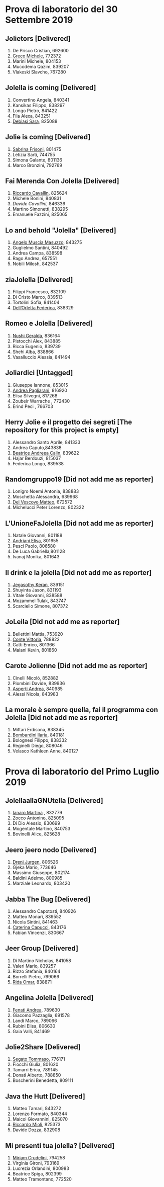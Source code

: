 # Prova di laboratorio del 30 Settembre 2019

Jolietors \[Delivered\]
---
1. De Prisco Cristian, 692600
2. [Greco Michele](mailto:michele.greco2@studio.unibo.it), 772372
3. Marini Michele, 804153
4. Mucodema Qazim, 839207
5. Vlakeski Slavcho, 767280

Jolella is coming \[Delivered\]
---
1. Convertino Angela, 840341
2. Kansikas Filippo, 838297
3. Longo Pietro, 841422
4. Fila Alexa, 843251
5. [Debiasi Sara](mailto:sara.debiasi@studio.unibo.it), 825088

Jolie is coming \[Delivered\]
---
1. [Sabrina Frisoni](mailto:sabrina.frisoni@studio.unibo.it), 801475
2. Letizia Sarti, 744755
3. Simona Galante, 801136
4. Marco Bronzini, 792769

Fai Merenda Con Jolella \[Delivered\]
---
1. [Riccardo Cavallin](mailto:riccardo.cavallin@studio.unibo.it ), 825624 
2. Michele Bonini, 840831 
3. _Davide Cavallini_, 846336 
4. Martino Simonetti, 838295 
5. Emanuele Fazzini, 825065 

Lo and behold "Jolella" \[Delivered\]
-----------------------
1. [Angelo Muscia Masuzzo](mailto:angelo.musciamasuzzo@studio.unibo.it), 843275
2. Guglielmo Santini, 840492
3. Andrea Campa, 838598
4. Rago Andrea, 657551
5. Nobili Milosh, 842537

ziaJolella \[Delivered\]
---
1. Filippi Francesco, 832109
2. Di Cristo Marco, 839513
3. Tortolini Sofia, 841404
4. [Dell’Orletta Federica](mailto:federica.dellorletta@studio.unibo.it), 838329

Romeo e Jolella \[Delivered\]
---
1. [Nushi Geralda](mailto:geralda.nushi@studio.unibo.it), 836164
2. Pistocchi Alex, 843885
3. Ricca Eugenio, 839739
4. Shehi Alba, 838866
5. Vasalluccio Alessia, 841494

Joliardici \[Untagged\]
---
1. Giuseppe Iannone, 853015
2. [Andrea Pagliarani](mailto:andrea.pagliarani6@studio.unibo.it), 816920
3. Elisa Silvegni, 817268
4. Zoubeir Warrache , 772430
5. Erind Peci , 766703

Herry Jolie e il progetto dei segreti \[The repository for this project is empty\]
---
1. Alessandro Santo Aprile, 841333 
2. Andrea Caputo,843838 
3. [Beatrice Andreea Calin](mailto:beatrice.calin2@studio.unibo.it), 839622 
4. Hajar Berdouzi, 815037 
5. Federica Longo, 839538  

Randomgruppo19 \[Did not add me as reporter\]
---
1. Lonigro Noemi Antonia, 838883 
2. Moschetta Alessandra, 639968 
3. [Del Vescovo Matteo](mailto:matteo.delvescovo@studio.unibo.it), 672572 
4. Michelucci Peter Lorenzo, 802322 

L'UnioneFaJolella \[Did not add me as reporter\]
-----------------
1. Natale Giovanni, 801188
2. [Andriani Elisa](mailto:elisa.andriani2@studio.unibo.it), 801655
3. Pesci Paolo, 806580
4. De Luca Gabriella,801128
5. Ivanaj Monika, 801643

Il drink e la jolella \[Did not add me as reporter\]
---
1. [Jegasothy Keran](mailto:keran.jegasothy@studio.unibo.it), 839151
2. Shuyinta Jason, 831193
3. Vitale Giovanni, 838588
4. Mozammel Tulak, 843747
5. Scarciello Simone, 807372

JoLeila \[Did not add me as reporter\]
---
1. Bellettini Mattia, 753920
2. [Conte Vittoria](mailto:vittoria.conte@studio.unibo.it), 788822
3. Gatti Enrico, 801366
4. Maiani Kevin, 801860

Carote Jolienne \[Did not add me as reporter\]
---
1. Cinelli Nicolò, 852882
2. Piombini Davide, 839936
3. [Asperti Andrea](mailto:andrea.asperti2@studio.unibo.it), 840985
4. Alessi Nicola, 843983

La morale è sempre quella, fai il programma con Jolella  \[Did not add me as reporter\]
---
1. Miftari Erdisona, 838345
2. [Bombardini Ilaria](mailto:ilaria.bombardini@studio.unibo.it), 840181
3. Bolognesi Filippo, 838332
4. Reginelli Diego, 808046
5. Velasco Kathleen Anne, 840127

# Prova di laboratorio del Primo Luglio 2019

JolellaallaGNUtella \[Delivered\]
---------------------------------
1. [Ianaro Martina](mailto:martina.ianaro@studio.unibo.it) , 832779
2. Zocco Antonino, 825095
3. Di Dio Alessio, 830699
4. Mogentale Martino, 840753
5. Bovinelli Alice, 825628

Jeero jeero nodo \[Delivered\]
------------------------------
1. [Dreni Jurgen](jurgen.dreni@studio.unibo.it), 806526
2. Gjeka Mario, 773646
3. Massimo Giuseppe, 802174
4. Baldini Adelmo, 800985
5. Marziale Leonardo, 803420

Jabba The Bug \[Delivered\]
---------------------------
1. Alessandro Capotosti, 840926
2. Matteo Monari, 839552
3. Nicola Sintini, 841463
4. [Caterina Capucci](mailto:caterina.capucci2@studio.unibo.it), 843176
5. Fabian Vincenzi, 830667

Jeer Group \[Delivered\]
------------------------
1. Di Martino Nicholas, 841058
2. Valeri Mario, 839257
3. Rizzo Stefania, 840164
4. Borrelli Pietro, 769066
5. [Rida Omar](mailto:omar.rida@studio.unibo.it), 838871

Angelina Jolella \[Delivered\]
---
1. [Fenati Andrea](mailto:andrea.fenati2@studio.unibo.it), 789630
2. Giacomo Pazzaglia, 691578
3. Landi Marco, 789066
4. Rubini Elisa, 806630
5. Gaia Valli, 841469

Jolie2Share \[Delivered\]
---
1. [Segato Tommaso](mailto:tommaso.segato@studio.unibo.it), 776171
2. Fiocchi Giulia, 801620
3. Tamarri Erica, 789145
4. Donati Alberto, 788850
5. Boscherini Benedetta, 809111

Java the Hutt \[Delivered\]
-------------
1. Matteo Tamari, 843272
2. Lorenzo Formato, 840344
3. Maicol Giovannini, 825070
4. [Riccardo Mioli](mailto:riccardo.mioli2@studio.unibo.it), 825373
5. Davide Dozza, 832908

Mi presenti tua jolella? \[Delivered\]
---
1. [Miriam Crudelini](mailto:miriam.crudelini@studio.unibo.it), 794258
2. Virginia Gironi, 793169
3. Lucrezia Orlandini, 800983
4. Beatrice Spiga, 802399
5. Matteo Tramontano, 772520
